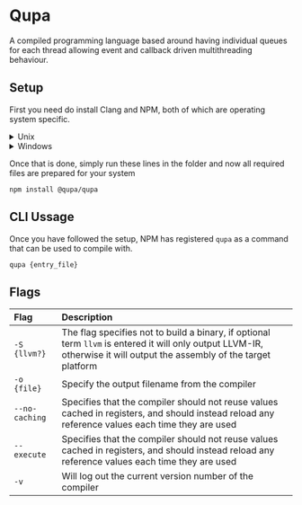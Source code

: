 # Qupa

A compiled programming language based around having individual queues for each thread allowing event and callback driven multithreading behaviour.

## Setup
First you need do install Clang and NPM, both of which are operating system specific.
<details>
	<summary>Unix</summary>
	On unix installation is quite easy. Just run the two lines below in your terminal
	<pre><code>sudo apt-get npm<br/>sudo apt-get clang++</code></pre>
</details>
<details>
	<summary>Windows</summary>
	First simply install NodeJS from <a href="https://nodejs.dev">nodejs.dev</a>, then you need to install clang. To install Clang one Windows you need to have MSVC installed first - to do this follow this <a href="https://docs.microsoft.com/en-us/cpp/build/vscpp-step-0-installation">guide</a>, then once MSVC is installed you can simply download the pre-built binary for you computer from <a href="https://releases.llvm.org/download.html">here</a>
</details>

Once that is done, simply run these lines in the folder and now all required files are prepared for your system
```
npm install @qupa/qupa
```

## CLI Ussage
Once you have followed the setup, NPM has registered ``qupa`` as a command that can be used to compile with.
```
qupa {entry_file}
```

## Flags

| Flag | Description |
| :- | :- |
| ``-S {llvm?}`` | The flag specifies not to build a binary, if optional term ``llvm`` is entered it will only output LLVM-IR, otherwise it will output the assembly of the target platform |
| ``-o {file}`` | Specify the output filename from the compiler |
| ``--no-caching`` | Specifies that the compiler should not reuse values cached in registers, and should instead reload any reference values each time they are used |
| ``--execute`` | Specifies that the compiler should not reuse values cached in registers, and should instead reload any reference values each time they are used |
| ``-v`` | Will log out the current version number of the compiler |